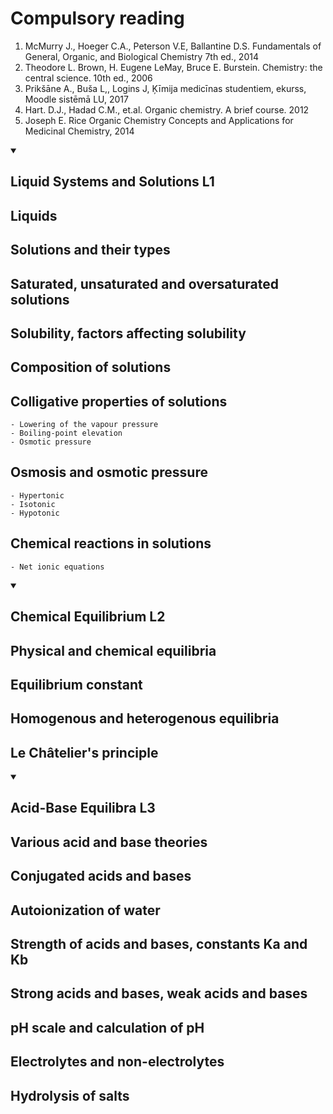 # Compulsory reading 

1) McMurry J., Hoeger C.A., Peterson V.E, Ballantine D.S. Fundamentals of General, Organic, and Biological Chemistry 7th ed., 2014 
2) Theodore L. Brown, H. Eugene LeMay, Bruce E. Burstein. Chemistry: the central science. 10th ed., 2006 
3) Prikšāne A., Buša L,, Logins J, Ķīmija medicīnas studentiem, ekurss, Moodle sistēmā LU, 2017 
4) Hart. D.J., Hadad C.M., et.al. Organic chemistry. A brief course. 2012 
5) Joseph E. Rice Organic Chemistry Concepts and Applications for Medicinal Chemistry, 2014


<details id=2 open>
<summary><h2> Liquid Systems and Solutions L1  </h2></summary>

  ## Liquids
  ## Solutions and their types
  ## Saturated, unsaturated and oversaturated solutions 
  ## Solubility, factors affecting solubility 
  ## Composition of solutions 
  ## Colligative properties of solutions
    - Lowering of the vapour pressure
    - Boiling-point elevation
    - Osmotic pressure 
  ## Osmosis and osmotic pressure
    - Hypertonic
    - Isotonic
    - Hypotonic
  ## Chemical reactions in solutions
    - Net ionic equations 

</details>



<details id=2 open>
<summary><h2> Chemical Equilibrium L2 </h2></summary>

  ## Physical and chemical equilibria 
  ## Equilibrium constant 
  ## Homogenous and heterogenous equilibria 
  ## Le Châtelier's principle 
  
</details>



<details id=2 open>
<summary><h2> Acid-Base Equilibra L3  </h2></summary>
  
  ## Various acid and base theories 
  ## Conjugated acids and bases 
  ## Autoionization of water 
  ## Strength of acids and bases, constants Ka and Kb 
  ## Strong acids and bases, weak acids and bases 
  ## pH scale and calculation of pH 
  ## Electrolytes and non-electrolytes 
  ## Hydrolysis of salts 
</details>
